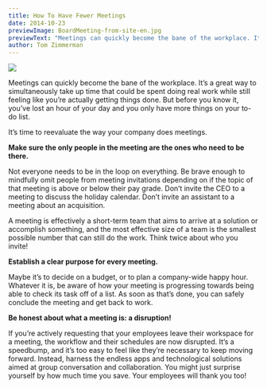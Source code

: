 ```yaml
---
title: How To Have Fewer Meetings
date: 2014-10-23
previewImage: BoardMeeting-from-site-en.jpg
previewText: "Meetings can quickly become the bane of the workplace. It’s a great way to simultaneously take up time that could be spent doing real work while still feeling like you’re actually getting things done. But before you know it, you’ve lost an hour of your day and you only have more things on your to-do list."
author: Tom Zimmerman
---
```

![](BoardMeeting.webp)

Meetings can quickly become the bane of the workplace. It’s a great way to simultaneously take up time that could be spent doing real work while still feeling like you’re actually getting things done. But before you know it, you’ve lost an hour of your day and you only have more things on your to-do list.  

It’s time to reevaluate the way your company does meetings.  

**Make sure the only people in the meeting are the ones who need to be there.**  

Not everyone needs to be in the loop on everything. Be brave enough to mindfully omit people from meeting invitations depending on if the topic of that meeting is above or below their pay grade. Don’t invite the CEO to a meeting to discuss the holiday calendar. Don’t invite an assistant to a meeting about an acquisition.  

A meeting is effectively a short-term team that aims to arrive at a solution or accomplish something, and the most effective size of a team is the smallest possible number that can still do the work. Think twice about who you invite!  

**Establish a clear purpose for every meeting.**  

Maybe it’s to decide on a budget, or to plan a company-wide happy hour. Whatever it is, be aware of how your meeting is progressing towards being able to check its task off of a list. As soon as that’s done, you can safely conclude the meeting and get back to work.  

**Be honest about what a meeting is: a disruption!**  

If you’re actively requesting that your employees leave their workspace for a meeting, the workflow and their schedules are now disrupted. It’s a speedbump, and it’s too easy to feel like they’re necessary to keep moving forward. Instead, harness the endless apps and technological solutions aimed at group conversation and collaboration. You might just surprise yourself by how much time you save. Your employees will thank you too!